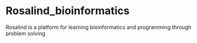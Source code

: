 # Rosalind_bioinformatics
Rosalind is a platform for learning bioinformatics and programming through problem solving
